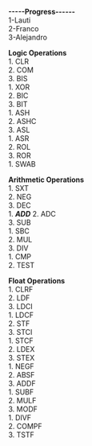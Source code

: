 **-----Progress------**   
1-Lauti  
2-Franco  
3-Alejandro  

**Logic Operations**  
    1. CLR  
    2. COM   
    3. BIS  
    1. XOR  
    2. BIC  
    3. BIT  
    1. ASH  
    2. ASHC  
    3. ASL  
    1. ASR  
    2. ROL  
    3. ROR  
    1. SWAB  

**Arithmetic Operations**  
    1. SXT  
    2. NEG  
    3. DEC  
    1. _**ADD**_
    2. ADC  
    3. SUB  
    1. SBC  
    2. MUL  
    3. DIV  
    1. CMP  
    2. TEST  
 
 **Float Operations**  
    1. CLRF  
    2. LDF  
    3. LDCI  
    1. LDCF  
    2. STF  
    3. STCI  
    1. STCF  
    2. LDEX  
    3. STEX  
    1. NEGF  
    2. ABSF  
    3. ADDF  
    1. SUBF  
    2. MULF  
    3. MODF  
    1. DIVF   
    2. COMPF  
    3. TSTF  
